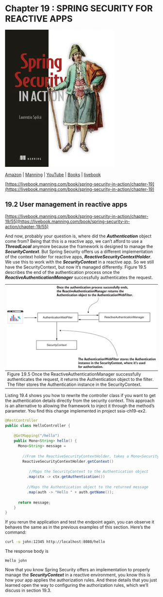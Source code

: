 # Chapter 19 : SPRING SECURITY FOR REACTIVE APPS
![cover](../../cover.webp) 

[Amazon](https://www.amazon.com/Spring-Security-Action-Laurentiu-Spilca/dp/1617297739) | [Manning](https://www.manning.com/books/spring-security-in-action) | [YouTube](https://t.co/4Or4P12LH2?amp=1) | [Books](https://laurspilca.com/books/) | [livebook](https://livebook.manning.com/book/spring-security-in-action) 

[https://livebook.manning.com/book/spring-security-in-action/chapter-19](https://livebook.manning.com/book/spring-security-in-action/chapter-19)

## 19.2 User management in reactive apps
[https://livebook.manning.com/book/spring-security-in-action/chapter-19/55](https://livebook.manning.com/book/spring-security-in-action/chapter-19/55)

And now, probably your question is, where did the ***Authentication*** object come
from? Being that this is a reactive app, we can’t afford to use a ***ThreadLocal*** anymore
because the framework is designed to manage the ***SecurityContext***. But Spring
Security offers us a different implementation of the context holder for reactive apps,
***ReactiveSecurityContextHolder***. We use this to work with the ***SecurityContext*** in a reactive app. So we still have the SecurityContext, but now it’s managed
differently. Figure 19.5 describes the end of the authentication process once the
***ReactiveAuthenticationManager*** successfully authenticates the request.

| ![content](CH19_F05_Spilca.png)|
|-----------|
| Figure 19.5 Once the ReactiveAuthenticationManager successfully authenticates the request, it returns the Authentication object to the filter. The filter stores the Authentication instance in the SecurityContext.|

Listing 19.4 shows you how to rewrite the controller class if you want to get the
authentication details directly from the security context. This approach is an alternative
to allowing the framework to inject it through the method’s parameter. You find
this change implemented in project ssia-ch19-ex2.
```java
@RestController
public class HelloController {

    @GetMapping("/hello")
    public Mono<String> hello() {
      Mono<String> message =

        //From the ReactiveSecurityContextHolder, takes a Mono<SecurityContext>
        ReactiveSecurityContextHolder.getContext()         

           //Maps the SecurityContext to the Authentication object
          .map(ctx -> ctx.getAuthentication())

          //Maps the Authentication object to the returned message
          .map(auth -> "Hello " + auth.getName());

      return message;
    }
}
```
If you rerun the application and test the endpoint again, you can observe it behaves
the same as in the previous examples of this section. Here’s the command:
```bash
curl -u john:12345 http://localhost:8080/hello
```
The response body is
```
Hello john
```
Now that you know Spring Security offers an implementation to properly manage the ***SecurityContext*** in a reactive environment, you know this is how your app applies the authorization rules. And these details that you just learned open the way to configuring the authorization rules, which we’ll discuss in section 19.3.